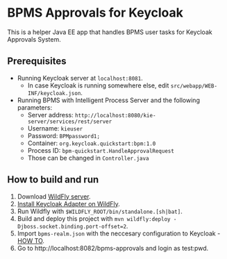 # BPMS Approvals for Keycloak
This is a helper Java EE app that handles BPMS user tasks for Keycloak Approvals System.

## Prerequisites
* Running Keycloak server at `localhost:8081`.
  * In case Keycloak is running somewhere else, edit `src/webapp/WEB-INF/keycloak.json`.
* Running BPMS with Intelligent Process Server and the following parameters:
  * Server address: `http://localhost:8080/kie-server/services/rest/server`
  * Username: `kieuser`
  * Password: `BPMpassword1;`
  * Container: `org.keycloak.quickstart:bpm:1.0`
  * Process ID: `bpm-quickstart.HandleApprovalRequest`
  * Those can be changed in `Controller.java`

## How to build and run
1. Download [WildFly server](http://wildfly.org/downloads/).
1. [Install Keycloak Adapter on WildFly](https://www.keycloak.org/docs/latest/securing_apps/index.html#jboss-eap-wildfly-adapter).
1. Run Wildfly with `$WILDFLY_ROOT/bin/standalone.[sh|bat]`.
1. Build and deploy this project with `mvn wildfly:deploy -Djboss.socket.binding.port-offset=2`.
1. Import `bpms-realm.json` with the neccesary configuration to Keycloak - [HOW TO](https://www.keycloak.org/docs/latest/server_admin/index.html#_create-realm).
1. Go to http://localhost:8082/bpms-approvals and login as test:pwd.
